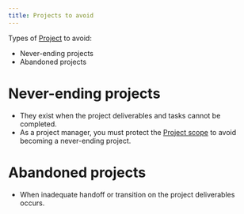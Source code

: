 ```yaml
---
title: Projects to avoid
---
```

Types of [Project](danielesalvatore/project-management/foundations-of-project-management/project/project.md) to avoid:
- Never-ending projects
- Abandoned projects

# Never-ending projects
- They exist when the project deliverables and tasks cannot be completed.
- As a project manager, you must protect the [Project scope](danielesalvatore/project-management/project-initiation/scope/project-scope.md) to avoid becoming a never-ending project.  
# Abandoned projects
- When inadequate handoff or transition on the project deliverables occurs.